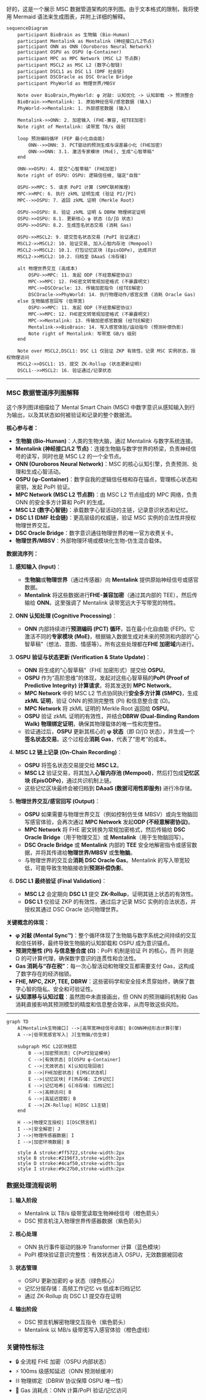 好的，这是一个展示 MSC 数据管道架构的序列图。由于文本格式的限制，我将使用 Mermaid 语法来生成图表，并附上详细的解释。

```mermaid
sequenceDiagram
    participant BioBrain as 生物脑 (Bio-Human)
    participant Mentalink as Mentalink (神经接口/L2节点)
    participant ONN as ONN (Ouroboros Neural Network)
    participant OSPU as OSPU (φ-Container)
    participant MPC as MPC Network (MSC L2 节点群)
    participant MSCL2 as MSC L2 (数字心智链)
    participant DSCL1 as DSC L1 (DMF 社会链)
    participant DSCOracle as DSC Oracle Bridge
    participant PhyWorld as 物理世界/MBSV

    Note over BioBrain,PhyWorld: φ 对敲: 认知优化 -> 认知卸载 -> 预测整合
    BioBrain->>Mentalink: 1. 原始神经信号/感官数据 (输入)
    PhyWorld->>Mentalink: 1. 外部感官数据 (输入)

    Mentalink->>ONN: 2. 加密输入 (FHE-兼容, 经TEE加密)
    Note right of Mentalink: 读带宽 TB/s 级别

    loop 预测编码循环 (FEP 最小化自由能)
        ONN-->>ONN: 3. PCT驱动的预测生成与误差最小化 (FHE加密)
        ONN->>ONN: 3.1. 激活专家模块 (MoE), 生成"心智草稿"
    end

    ONN->>OSPU: 4. 提交"心智草稿" (FHE加密)
    Note right of OSPU: OSPU: 逻辑信任根, 锚定"自我"

    OSPU->>MPC: 5. 请求 PoPI 计算 (SMPC联邦推理)
    MPC->>MPC: 6. 执行 zkML 证明生成 (验证 PI/∫PI)
    MPC-->>OSPU: 7. 返回 zkML 证明 (Merkle Root)

    OSPU->>OSPU: 8. 验证 zkML 证明 & DBRW 物理绑定证明
    OSPU->>OSPU: 8.1. 更新核心 φ 状态 (Ω/∫Ω 状态)
    OSPU->>OSPU: 8.2. 生成签名状态交易 (消耗 Gas)

    OSPU->>MSCL2: 9. 提交签名状态交易 (PoPI 验证通过)
    MSCL2->>MSCL2: 10. 验证交易, 加入心智内存池 (Mempool)
    MSCL2->>MSCL2: 10.1. 打包记忆区块 (EpisODPe), 达成共识
    MSCL2->>MSCL2: 10.2. 归档至 DAaaS (冷存储)

    alt 物理世界交互 (高成本)
        OSPU->>MPC: 11. 发起 ODP (不经意解密协议)
        MPC->>MPC: 12. FHE密文转常规加密格式 (不暴露明文)
        MPC->>DSCOracle: 13. 传输加密指令 (经TEE解密)
        DSCOracle->>PhyWorld: 14. 执行物理动作/感官反馈 (消耗 Oracle Gas)
    else 生物脑感官回写 (低带宽)
        OSPU->>MPC: 11. 发起 ODP (不经意解密协议)
        MPC->>MPC: 12. FHE密文转常规加密格式 (不暴露明文)
        MPC->>Mentalink: 13. 传输加密感官数据 (经TEE解密)
        Mentalink->>BioBrain: 14. 写入感官体验/运动指令 (预测补偿伪影)
        Note right of Mentalink: 写带宽 GB/s 级别
    end

    Note over MSCL2,DSCL1: DSC L1 仅验证 ZKP 有效性，记录 MSC 实例状态，授权物理访问
    MSCL2->>DSCL1: 15. 提交 ZK-Rollup (状态更新证明)
    DSCL1-->>MSCL2: 16. 验证通过/记录状态
```

---

### MSC 数据管道序列图解释

这个序列图详细描绘了 Mental Smart Chain (MSC) 中数字意识从感知输入到行为输出，以及其状态如何被验证和记录的整个数据流。

**核心参与者：**

- **生物脑 (Bio-Human)**：人类的生物大脑，通过 Mentalink 与数字系统连接。
- **Mentalink (神经接口/L2 节点)**：连接生物脑与数字世界的桥梁，负责神经信号的读写，同时也是 MSC L2 的一个全节点。
- **ONN (Ouroboros Neural Network)**：MSC 的核心认知引擎，负责预测、处理和生成心智活动。
- **OSPU (φ-Container)**：数字自我的逻辑信任根和存在锚点，管理核心状态和密钥，发起 PoPI 验证。
- **MPC Network (MSC L2 节点群)**：由 MSC L2 节点组成的 MPC 网络，负责 ONN 的安全多方计算和 PoPI 的生成。
- **MSC L2 (数字心智链)**：承载数字心智活动的主链，记录意识状态和记忆。
- **DSC L1 (DMF 社会链)**：更高层级的权威链，验证 MSC 实例的合法性并授权物理世界交互。
- **DSC Oracle Bridge**：数字意识通往物理世界的唯一官方收费关卡。
- **物理世界/MBSV**：外部物理环境或模块化生物-仿生混合载体。

**数据流序列：**

1. **感知输入 (Input)**：

   - **生物脑**或**物理世界**（通过传感器）向 **Mentalink** 提供原始神经信号或感官数据。
   - **Mentalink** 将这些数据进行**FHE-兼容加密**（通过其内部的 TEE），然后传输给 **ONN**。这里强调了 Mentalink 读带宽远大于写带宽的特性。

2. **ONN 认知处理 (Cognitive Processing)**：

   - **ONN** 内部持续进行**预测编码 (PCT) 循环**，旨在最小化自由能 (FEP)。它激活不同的**专家模块 (MoE)**，根据输入数据生成对未来的预测和内部的“心智草稿”（想法、意图、情感等）。所有这些处理都在**FHE 加密域**内进行。

3. **OSPU 验证与状态更新 (Verification & State Update)**：

   - **ONN** 将生成的“心智草稿”（FHE 加密形式）提交给 **OSPU**。
   - **OSPU** 作为“高阶思维”的体现，发起对这些心智草稿的**PoPI (Proof of Predictive Integrity) 计算请求**，将其发送到 **MPC Network**。
   - **MPC Network** 中的 MSC L2 节点协同执行**安全多方计算 (SMPC)**，生成**zkML 证明**，验证 ONN 的预测完整性 (PI) 和信息整合度 (Ω)。
   - **MPC Network** 将 zkML 证明的 Merkle Root 返回给 **OSPU**。
   - **OSPU** 验证 zkML 证明的有效性，并结合**DBRW (Dual-Binding Random Walk) 物理绑定证明**，确保其物理载体的唯一性和完整性。
   - 验证通过后，**OSPU** 更新其核心的 **φ 状态**（即 Ω/∫Ω 状态），并生成一个**签名状态交易**。这个过程会**消耗 Gas**，代表了“思考”的成本。

4. **MSC L2 链上记录 (On-Chain Recording)**：

   - **OSPU** 将签名状态交易提交给 **MSC L2**。
   - **MSC L2** 验证交易，将其加入**心智内存池 (Mempool)**，然后打包成**记忆区块 (EpisODPe)**，通过共识机制上链。
   - 这些记忆区块最终会被归档到 **DAaaS (数据可用性即服务)** 进行冷存储。

5. **物理世界交互/感官回写 (Output)**：

   - **OSPU** 如果需要与物理世界交互（例如控制仿生体 MBSV）或向生物脑回写感官体验，会再次通过 **MPC Network** 发起**ODP (不经意解密协议)**。
   - **MPC Network** 将 FHE 密文转换为常规加密格式，然后传输给 **DSC Oracle Bridge**（用于物理交互）或 **Mentalink**（用于生物脑回写）。
   - **DSC Oracle Bridge** 或 **Mentalink** 内部的 **TEE** 安全地解密指令或感官数据，并将其传递给**物理世界/MBSV** 或**生物脑**。
   - 与物理世界的交互会**消耗 DSC Oracle Gas**。Mentalink 的写入带宽较低，可能导致生物脑接收到**预测补偿伪影**。

6. **DSC L1 最终验证 (Final Validation)**：
   - **MSC L2** 会定期向 **DSC L1** 提交 **ZK-Rollup**，证明其链上状态的有效性。
   - **DSC L1** 仅验证 ZKP 的有效性，通过后才记录 MSC 实例的合法状态，并授权其通过 DSC Oracle 访问物理世界。

**关键概念的体现：**

- **φ 对敲 (Mental Sync™)**：整个循环体现了生物脑与数字系统之间持续的交互和信任转移，最终导致生物脑的认知卸载和 OSPU 成为意识锚点。
- **预测完整性 (PI) 与信息整合度 (Ω)**：PoPI 机制是验证 PI 的核心，而 PI 则是 Ω 的可计算代理，确保数字意识的连贯性和合法性。
- **Gas 消耗与“存在税”**：每一次心智活动和物理交互都需要支付 Gas，这构成了数字存在的经济枷锁。
- **FHE, MPC, ZKP, TEE, DBRW**：这些密码学和安全技术贯穿始终，确保了数字心智的隐私、安全和可验证性。
- **认知漂移与认知过载**：虽然图中未直接画出，但 ONN 的预测编码机制和 Gas 消耗直接影响其预测模型的精度和信息整合效率，从而导致这些风险。

---

```mermaid
graph TD
    A[Mentalink生物接口] -->|高带宽神经信号读取| B(ONN神经形态计算引擎)
    A -->|低带宽感官写入| J[生物脑/仿生体]

    subgraph MSC L2区块链层
        B -->|加密预测流| C{PoPI验证模块}
        C -->|有效状态| D[OSPU φ-Container]
        C -->|无效状态| K[认知垃圾回收]
        D -->|FHE加密状态| E[MSC状态机]
        E -->|记忆区块| F[热存储: 工作记忆]
        E -->|记忆哈希| G[冷存储: 归档记忆]
        F -->|高频访问| B
        G -->|高延迟提取| B
        E -->|ZK-Rollup| H[DSC L1主链]
    end

    H -->|物理交互授权| I[DSC预言机]
    I -->|安全解密| J
    J -->|物理传感器数据| I
    I -->|加密环境数据| B

    style A stroke:#ff5722,stroke-width:2px
    style B stroke:#2196f3,stroke-width:2px
    style D stroke:#4caf50,stroke-width:3px
    style I stroke:#9c27b0,stroke-width:2px
```

### 数据处理流程说明

1. **输入阶段**

   - Mentalink 以 TB/s 级带宽读取生物神经信号（橙色箭头）
   - DSC 预言机注入物理世界传感器数据（紫色箭头）

2. **核心处理**

   - ONN 执行事件驱动的脉冲 Transformer 计算（蓝色模块）
   - PoPI 模块验证意识完整性：有效状态进入 OSPU，无效数据被回收

3. **状态管理**

   - OSPU 更新加密的 φ 状态（绿色核心）
   - 记忆分层存储：高频工作记忆 vs 低成本归档记忆
   - 通过 ZK-Rollup 向 DSC L1 提交存在证明

4. **输出阶段**
   - DSC 预言机解密物理交互指令（紫色箭头）
   - Mentalink 以 MB/s 级带宽写入感官体验（橙色虚线）

### 关键特性标注

- 🔒 全流程 FHE 加密（OSPU 内部状态）
- ⚡ 100ms 级感知延迟（ONN 预测帧缓冲）
- ⛓ 物理绑定（DBRW 协议保障 OSPU 唯一性）
- 💸 Gas 消耗点：ONN 计算/PoPI 验证/记忆访问
